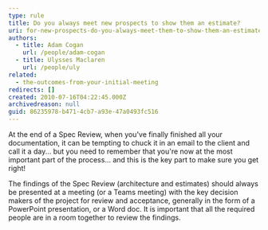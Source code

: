 ```yaml
---
type: rule
title: Do you always meet new prospects to show them an estimate?
uri: for-new-prospects-do-you-always-meet-them-to-show-them-an-estimate
authors:
  - title: Adam Cogan
    url: /people/adam-cogan
  - title: Ulysses Maclaren
    url: /people/uly
related:
  - the-outcomes-from-your-initial-meeting
redirects: []
created: 2010-07-16T04:22:45.000Z
archivedreason: null
guid: 86235978-b471-4cb7-a93e-47a0493fc516
---
```

At the end of a Spec Review, when you've finally finished all your documentation, it can be tempting to chuck it in an email to the client and call it a day... but you need to remember that you're now at the most important part of the process... and this is the key part to make sure you get right!

The findings of the Spec Review (architecture and estimates) should always be presented at a meeting (or a Teams meeting) with the key decision makers of the project for review and acceptance, generally in the form of a PowerPoint presentation, or a Word doc. It is important that all the required people are in a room together to review the findings.

<!--endintro-->